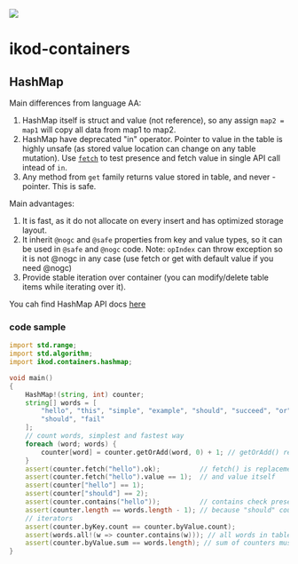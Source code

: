 ![](https://github.com/ikod/ikod-containers/workflows/CI/badge.svg)
# ikod-containers

## HashMap ##

Main differences from language AA:
1. HashMap itself is struct and value (not reference), so any assign `map2 = map1` will copy all data from map1 to map2.
1. HashMap have deprecated "in" operator. Pointer to value in the table is highly unsafe (as stored value location can change on any table mutation). Use [`fetch`]() to test presence and fetch value in single API call intead of `in`.
1. Any method from `get` family returns value stored in table, and never - pointer. This is safe.

Main advantages:
1. It is fast, as it do not allocate on every insert and has optimized storage layout.
1. It inherit `@nogc` and `@safe` properties from key and value types, so it can be used in `@safe` and `@nogc` code. Note: `opIndex` can throw exception so it is not @nogc in any case (use fetch or get with default value if you need @nogc)
1. Provide stable iteration over container (you can modify/delete table items while iterating over it).

You cah find HashMap API docs [here](https://ikod-containers.dpldocs.info/ikod.containers.hashmap.HashMap.html)
### code sample ###

```d
import std.range;
import std.algorithm;
import ikod.containers.hashmap;

void main()
{
    HashMap!(string, int) counter;
    string[] words = [
        "hello", "this", "simple", "example", "should", "succeed", "or", "it",
        "should", "fail"
    ];
    // count words, simplest and fastest way
    foreach (word; words) {
        counter[word] = counter.getOrAdd(word, 0) + 1; // getOrAdd() return value from table or add it to table
    }
    assert(counter.fetch("hello").ok);          // fetch() is replacement to "in": you get "ok" if key in table
    assert(counter.fetch("hello").value == 1);  // and value itself 
    assert(counter["hello"] == 1);
    assert(counter["should"] == 2);
    assert(counter.contains("hello"));          // contains check presence
    assert(counter.length == words.length - 1); // because "should" counts only once
    // iterators
    assert(counter.byKey.count == counter.byValue.count);
    assert(words.all!(w => counter.contains(w))); // all words in table
    assert(counter.byValue.sum == words.length); // sum of counters must equals to number of words
}
```

